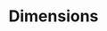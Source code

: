 ---
layout: default
bigquery: https://console.cloud.google.com/bigquery?p=covid-19-dimensions-ai&page=table&d=data&t=publications
contributors: Digital Science, https://www.digital-science.com/
cost: Free for personal, non-commercial use.
description: Dimensions contains more than 100 million publications, ranging from
  articles published in scholarly journals, books and book chapters, to preprints
  and conference proceedings. All publications are contextualized with linked data
  sets, funding, publications, patents, clinical trials, and policy documents. You
  can also view associated categories, funders, institutions, and researcher profiles.
documentation: https://docs.dimensions.ai/bigquery/index.html
last_edit: 04/06/2022, 07:53:58
location: https://www.dimensions.ai/products/free/
maintained_by: Digital Science, https://www.digital-science.com/
schema_fields:
- year
- funding_aud
- category_for
- altmetrics
- metrics
- filing_year
- date_modified
- relationships
- research_org_country_names
- date_inserted
- original_assignee_countries
- wikipedia_url
- publication_ids
- book_series_title
- category_hra
- interventions
- category_icrp_cso
- research_org_city_names
- categories
- assignee_orgs
- acknowledgements
- resulting_publication_ids
- pmcid
- conditions
- supporting_grant_ids
- ipcr
- funding_gbp
- funder_orgs
- date_imported_gbq
- book_title
- funding_details
- associated_publication_id
- funder_org_acronyms
- funding_eur
- category_rcdc
- legal_events
- external_ids
- research_org_cities
- journal
- funder_org_state_codes
- category_sdg
- established
- associated_publication_arxiv_id
- date_print
- registry
- citation_string
- family_members_ids
- journal_lists
- id
- citations_count
- name
- volume
- conference
- mesh_headings
- types
- expiration_year
- email_address
- mesh_terms
- researcher_ids
- phase
- current_assignee_orgs
- research_org_state_codes
- funding_cad
- patent_ids
- reference_ids
- research_org_state_names
- publication_year
- granted_date
- grant_number
- aliases
- kind
- proceedings_title
- issue
- family_count
- clinical_trial_ids
- date_normal
- category_uoa
- created_date
- pmid
- embargo_date
- labels
- active_years
- funding_chf
- funding_nzd
- concepts
- funder_org_cities
- expiration_date
- foa_number
- repository_id
- end_year
- jurisdiction
- legal_status
- publisher
- acronym
- repository_name
- priority_date
- funder_org_countries
- research_org_countries
- citations
- authors
- filing_status
- cited_by_ids
- associated_grant_ids
- category_icrp_ct
- funding_usd
- funding_cny
- eisbn
- open_access_categories
- subtitles
- original_assignee_orgs
- linkout
- category_hrcs_hc
- brief_title
- type
- category_hrcs_rac
- open_access_categories_v2
- language
- funding_amount
- funding_jpy
- links
- priority_year
- start_date
- research_orgs
- acronyms
- address
- family_id
- funding_currency
- title
- original_abstract
- original_title
- inventor_names
- filing_date
- start_year
- publication_date
- current_assignee
- isbn
- editors
- description
- parent_id
- end_date
- assignee_countries
- source_id
- arxiv_id
- associated_publication_pmid
- license
- funder_countries
- resulting_publication_doi
- investigators
- associated_publication_doi
- original_assignee
- date_online
- granted_year
- funder_org
- pages
- status
- current_assignee_countries
- organisation_details
- repository_url
- application_number
- date
- gender
- cpc
- doi
- abstract
- category_bra
shortname: dimensions
tags:
- scholarly literature
- patents
- funding
- clinical trials
- academic profiles
terms_of_use: 'Use of both the Dimensions COVID-19 dataset and full Dimensions dataset
  are subject to the Dimensions Terms of use: https://www.dimensions.ai/policies-terms-legal '
title: Dimensions
uuid: dcff88bd-fe6b-4fdb-8159-809bf9d7bc1c
---